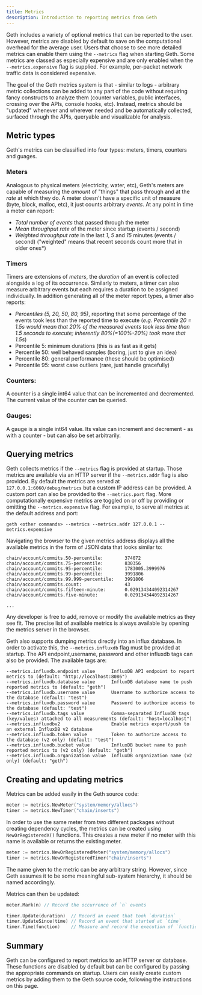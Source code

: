 ```yaml
---
title: Metrics
description: Introduction to reporting metrics from Geth
---
```


Geth includes a variety of optional metrics that can be reported to the user. However, metrics are disabled by default to save on the computational overhead for the average user. Users that choose to see more detailed metrics can enable them using the `--metrics` flag when starting Geth. Some metrics are classed as especially expensive and are only enabled when the `--metrics.expensive` flag is supplied. For example, per-packet network traffic data is considered expensive.

The goal of the Geth metrics system is that - similar to logs - arbitrary metric collections can be added to any part of the code without requiring fancy constructs to analyze them (counter variables, public interfaces, crossing over the APIs, console hooks, etc). Instead, metrics should be "updated" whenever and wherever needed and be automatically collected, surfaced through the APIs, queryable and visualizable for analysis.

## Metric types

Geth's metrics can be classified into four types: meters, timers, counters and guages.

### Meters

Analogous to physical meters (electricity, water, etc), Geth's meters are capable of measuring the _amount_ of "things" that pass through and at the _rate_ at which they do. A meter doesn't have a specific unit of measure (byte, block, malloc, etc), it just counts arbitrary _events_. At any point in time a meter can report:

- _Total number of events_ that passed through the meter
- _Mean throughput rate_ of the meter since startup (events / second)
- _Weighted throughput rate_ in the last _1_, _5_ and _15_ minutes (events / second)
  ("weighted" means that recent seconds count more that in older ones\*)

### Timers

Timers are extensions of _meters_, the _duration_ of an event is collected alongside a log of its occurrence. Similarly to meters, a timer can also measure arbitrary events but each requires a duration to be assigned individually. In addition generating all of the meter report types, a timer also reports:

- _Percentiles (5, 20, 50, 80, 95)_, reporting that some percentage of the events took less than the reported time to execute (_e.g. Percentile 20 = 1.5s would mean that 20% of the measured events took less time than 1.5 seconds to execute; inherently 80%(=100%-20%) took more that 1.5s_)
- Percentile 5: minimum durations (this is as fast as it gets)
- Percentile 50: well behaved samples (boring, just to give an idea)
- Percentile 80: general performance (these should be optimised)
- Percentile 95: worst case outliers (rare, just handle gracefully)

### Counters:

A counter is a single int64 value that can be incremented and decremented. The current value of the counter can be queried.

### Gauges:

A gauge is a single int64 value. Its value can increment and decrement - as with a counter - but can also be set arbitrarily.

## Querying metrics

Geth collects metrics if the `--metrics` flag is provided at startup. Those metrics are available via an HTTP server if the `--metrics.addr` flag is also provided. By default the metrics are served at `127.0.0.1:6060/debug/metrics` but a custom IP address can be provided. A custom port can also be provided to the `--metrics.port` flag. More computationally expensive metrics are toggled on or off by providing or omitting the `--metrics.expensive` flag. For example, to serve all metrics at the default address and port:

```
geth <other commands> --metrics --metrics.addr 127.0.0.1 --metrics.expensive
```

Navigating the browser to the given metrics address displays all the available metrics in the form
of JSON data that looks similar to:

```
chain/account/commits.50-percentile:        374072
chain/account/commits.75-percentile:        830356
chain/account/commits.95-percentile:        1783005.3999976
chain/account/commits.99-percentile:        3991806
chain/account/commits.99.999-percentile:    3991806
chain/account/commits.count:                43
chain/account/commits.fifteen-minute:       0.029134344092314267
chain/account/commits.five-minute:          0.029134344092314267

...

```

Any developer is free to add, remove or modify the available metrics as they see fit. The precise list of available metrics is always available by opening the metrics server in the browser.

Geth also supports dumping metrics directly into an influx database. In order to activate this, the `--metrics.influxdb` flag must be provided at startup. The API endpoint,username, password and other influxdb tags can also be provided. The available tags are:

```
--metrics.influxdb.endpoint value      InfluxDB API endpoint to report metrics to (default: "http://localhost:8086")
--metrics.influxdb.database value      InfluxDB database name to push reported metrics to (default: "geth")
--metrics.influxdb.username value      Username to authorize access to the database (default: "test")
--metrics.influxdb.password value      Password to authorize access to the database (default: "test")
--metrics.influxdb.tags value          Comma-separated InfluxDB tags (key/values) attached to all measurements (default: "host=localhost")
--metrics.influxdbv2                   Enable metrics export/push to an external InfluxDB v2 database
--metrics.influxdb.token value         Token to authorize access to the database (v2 only) (default: "test")
--metrics.influxdb.bucket value        InfluxDB bucket name to push reported metrics to (v2 only) (default: "geth")
--metrics.influxdb.organization value  InfluxDB organization name (v2 only) (default: "geth")
```

## Creating and updating metrics

Metrics can be added easily in the Geth source code:

```go
meter := metrics.NewMeter("system/memory/allocs")
timer := metrics.NewTimer("chain/inserts")
```

In order to use the same meter from two different packages without creating dependency cycles, the metrics can be created using `NewOrRegisteredX()` functions. This creates a new meter if no meter with this name is available or returns the existing meter.

```go
meter := metrics.NewOrRegisteredMeter("system/memory/allocs")
timer := metrics.NewOrRegisteredTimer("chain/inserts")
```

The name given to the metric can be any arbitrary string. However, since Geth assumes it to be some meaningful sub-system hierarchy, it should be named accordingly.

Metrics can then be updated:

```go
meter.Mark(n) // Record the occurrence of `n` events

timer.Update(duration)  // Record an event that took `duration`
timer.UpdateSince(time) // Record an event that started at `time`
timer.Time(function)    // Measure and record the execution of `function`
```

## Summary

Geth can be configured to report metrics to an HTTP server or database. These functions are disabled by default but can be configured by passing the appropriate commands on startup. Users can easily create custom metrics by adding them to the Geth source code, following the instructions on this page.
